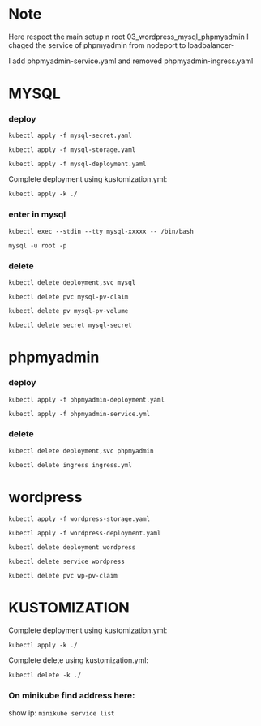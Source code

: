 # Note
Here respect the main setup n root 03_wordpress_mysql_phpmyadmin I chaged the service of phpmyadmin from nodeport to loadbalancer-

I add phpmyadmin-service.yaml and removed phpmyadmin-ingress.yaml

# MYSQL

### deploy

`kubectl apply -f mysql-secret.yaml`

`kubectl apply -f mysql-storage.yaml`

`kubectl apply -f mysql-deployment.yaml`

Complete deployment using kustomization.yml:

`kubectl apply -k ./`

### enter in mysql

`kubectl exec --stdin --tty mysql-xxxxx -- /bin/bash`

`mysql -u root -p`

### delete

`kubectl delete deployment,svc mysql`

`kubectl delete pvc mysql-pv-claim`

`kubectl delete pv mysql-pv-volume`

`kubectl delete secret mysql-secret`

# phpmyadmin

### deploy

`kubectl apply -f phpmyadmin-deployment.yaml`

`kubectl apply -f phpmyadmin-service.yml`

### delete

`kubectl delete deployment,svc phpmyadmin`

`kubectl delete ingress ingress.yml`

# wordpress
`kubectl apply -f wordpress-storage.yaml`

`kubectl apply -f wordpress-deployment.yaml`

`kubectl delete deployment wordpress`

`kubectl delete service wordpress`

`kubectl delete pvc wp-pv-claim`

# KUSTOMIZATION

Complete deployment using kustomization.yml:

`kubectl apply -k ./`

Complete delete using kustomization.yml:

`kubectl delete -k ./`


### On minikube find address here:

show ip: `minikube service list`
